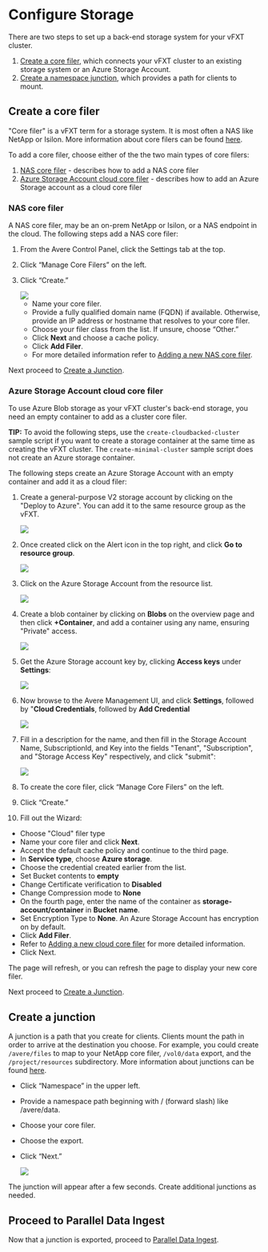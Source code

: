 # Configure Storage

There are two steps to set up a back-end storage system for your vFXT cluster. 
1. [Create a core filer](#create-a-core-filer), which connects your vFXT cluster to an existing storage system or an Azure Storage Account.
1. [Create a namespace junction](#create-a-junction), which provides a path for clients to mount.

## Create a core filer
"Core filer" is a vFXT term for a storage system. It is most often a NAS like NetApp or Isilon. More information about core filers can be found [here](http://library.averesystems.com/ops_guide/4_7/settings_overview.html#managing-core-filers).

To add a core filer, choose either of the the two main types of core filers:
  1. [NAS core filer](#nas-core-filer) - describes how to add a NAS core filer 
  2. [Azure Storage Account cloud core filer](#azure-storage-account-cloud-core-filer) - describes how to add an Azure Storage account as a cloud core filer

### NAS core filer

A NAS core filer, may be an on-prem NetApp or Isilon, or a NAS endpoint in the cloud.  The following steps add a NAS core filer:

1. From the Avere Control Panel, click the Settings tab at the top.

2. Click “Manage Core Filers” on the left. 

3. Click “Create.”

   <img src="images/22addcorefiler1b.png">

   * Name your core filer.
   * Provide a fully qualified domain name (FQDN) if available. Otherwise, provide an IP address or hostname that resolves to your core filer.
   * Choose your filer class from the list. If unsure, choose “Other.”
   * Click **Next** and choose a cache policy. 
   * Click **Add Filer**.
   * For more detailed information refer to [Adding a new NAS core filer](http://library.averesystems.com/ops_guide/4_7/new_core_filer_nas.html).

Next proceed to [Create a Junction](#create-a-junction).  

### Azure Storage Account cloud core filer

To use Azure Blob storage as your vFXT cluster's back-end storage, you need an empty container to add as a cluster core filer.

**TIP:** To avoid the following steps, use the ``create-cloudbacked-cluster`` sample script if you want to create a storage container at the same time as creating the vFXT cluster. The ``create-minimal-cluster`` sample script does not create an Azure storage container.

The following steps create an Azure Storage Account with an empty container and add it as a cloud filer:

1. Create a general-purpose V2 storage account by clicking on the "Deploy to Azure".  You can add it to the same resource group as the vFXT.

   <a href="https://portal.azure.com/#create/Microsoft.Template/uri/https%3A%2F%2Favereimageswestus.blob.core.windows.net%2Fgithubcontent%2Fsrc%2Fstorageaccount%2Fazuredeploy.json" target="_blank">
      <img src="https://raw.githubusercontent.com/Azure/azure-quickstart-templates/master/1-CONTRIBUTION-GUIDE/images/deploytoazure.png"/>
   </a>

2. Once created click on the Alert icon in the top right, and click **Go to resource group**.

   <img src="images/browse_to_resource_group.png">

3. Click on the Azure Storage Account from the resource list.

   <img src="images/resource_list_storage_account.png">

4. Create a blob container by clicking on **Blobs** on the overview page and then click **+Container**, and add a container using any name, ensuring "Private" access.

   <img src="images/storage_account_blobs.png">

5. Get the Azure Storage account key by, clicking **Access keys** under **Settings**:

   <img src="images/copy_storage_key.png">

6. Now browse to the Avere Management UI, and click **Settings**, followed by "**Cloud Credentials**, followed by **Add Credential**

   <img src="images/avere_cloud_credentials.png">

7. Fill in a description for the name, and then fill in the Storage Account Name, SubscriptionId, and Key into the fields "Tenant", "Subscription", and "Storage Access Key" respectively, and click "submit":

   <img src="images/avere_cloud_credentials_submit.png">

8. To create the core filer, click “Manage Core Filers” on the left. 

9. Click “Create.”

10. Fill out the Wizard:
   * Choose "Cloud" filer type
   * Name your core filer and click **Next**.
   * Accept the default cache policy and continue to the third page. 
   * In **Service type**, choose **Azure storage**. 
   * Choose the credential created earlier from the list.
   * Set Bucket contents to **empty**
   * Change Certificate verification to **Disabled**
   * Change Compression mode to **None**    
   * On the fourth page, enter the name of the container as **storage-account/container** in **Bucket name**.
   * Set Encryption Type to **None**.  An Azure Storage Account has encryption on by default.
   * Click **Add Filer**.
   * Refer to [Adding a new cloud core filer](<http://library.averesystems.com/ops_guide/4_7/new_core_filer_cloud.html>) for more detailed information. 
   * Click Next.

The page will refresh, or you can refresh the page to display your new core filer.

Next proceed to [Create a Junction](#create-a-junction).

## Create a junction
A junction is a path that you create for clients. Clients mount the path in order to arrive at the destination you choose. For example, you could create `/avere/files` to map to your NetApp core filer, `/vol0/data` export, and the `/project/resources` subdirectory.
More information about junctions can be found [here](http://library.averesystems.com/ops_guide/4_7/gui_namespace.html).
- Click “Namespace” in the upper left.
- Provide a namespace path beginning with / (forward slash) like /avere/data.
- Choose your core filer.
- Choose the export.
- Click “Next.”

   <img src="images/24addjunction.png">

The junction will appear after a few seconds. Create additional junctions as needed.

## Proceed to Parallel Data Ingest
Now that a junction is exported, proceed to [Parallel Data Ingest](getting_data_onto_vfxt.md).
